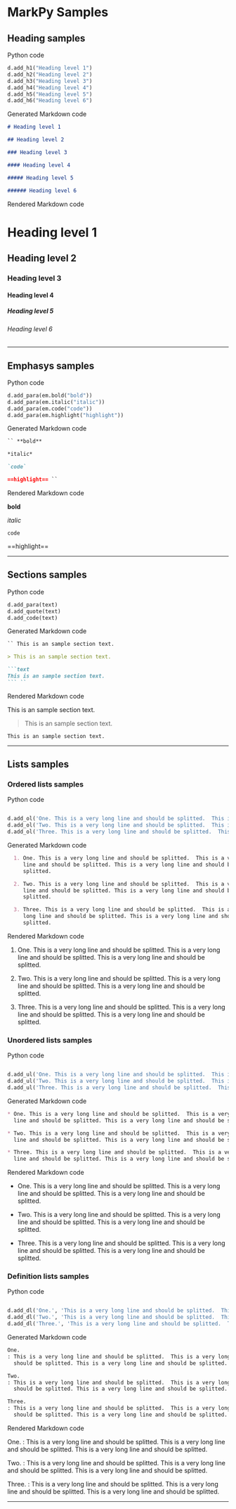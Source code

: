 # MarkPy Samples

## Heading samples

Python code  

```python
d.add_h1("Heading level 1")
d.add_h2("Heading level 2")
d.add_h3("Heading level 3")
d.add_h4("Heading level 4")
d.add_h5("Heading level 5")
d.add_h6("Heading level 6")
```

Generated Markdown code  

```markdown
# Heading level 1

## Heading level 2

### Heading level 3

#### Heading level 4

##### Heading level 5

###### Heading level 6
```

Rendered Markdown code  

# Heading level 1

## Heading level 2

### Heading level 3

#### Heading level 4

##### Heading level 5

###### Heading level 6

--------------------------------------------------------------------------------

## Emphasys samples

Python code  

```python
d.add_para(em.bold("bold"))
d.add_para(em.italic("italic"))
d.add_para(em.code("code"))
d.add_para(em.highlight("highlight"))
```

Generated Markdown code  

```markdown
`` **bold**  

*italic*  

`code`  

==highlight== ``
```

Rendered Markdown code  

**bold**  

*italic*  

`code`  

==highlight==  

--------------------------------------------------------------------------------

## Sections samples

Python code  

```python
d.add_para(text)
d.add_quote(text)
d.add_code(text)
```

Generated Markdown code  

```markdown
`` This is an sample section text.  

> This is an sample section text.

```text
This is an sample section text.
``` ``
```

Rendered Markdown code  

This is an sample section text.  

> This is an sample section text.

```text
This is an sample section text.
```

--------------------------------------------------------------------------------

## Lists samples

### Ordered lists samples

Python code  

```python

d.add_ol('One. This is a very long line and should be splitted.  This is a very long line and should be splitted. This is a very long line and should be splitted.')
d.add_ol('Two. This is a very long line and should be splitted.  This is a very long line and should be splitted. This is a very long line and should be splitted.')
d.add_ol('Three. This is a very long line and should be splitted.  This is a very long line and should be splitted. This is a very long line and should be splitted.')
```

Generated Markdown code  

```markdown
  1. One. This is a very long line and should be splitted.  This is a very long
     line and should be splitted. This is a very long line and should be
     splitted.

  2. Two. This is a very long line and should be splitted.  This is a very long
     line and should be splitted. This is a very long line and should be
     splitted.

  3. Three. This is a very long line and should be splitted.  This is a very
     long line and should be splitted. This is a very long line and should be
     splitted.
```

Rendered Markdown code  

  1. One. This is a very long line and should be splitted.  This is a very long
     line and should be splitted. This is a very long line and should be
     splitted.

  2. Two. This is a very long line and should be splitted.  This is a very long
     line and should be splitted. This is a very long line and should be
     splitted.

  3. Three. This is a very long line and should be splitted.  This is a very
     long line and should be splitted. This is a very long line and should be
     splitted.

### Unordered lists samples

Python code  

```python

d.add_ul('One. This is a very long line and should be splitted.  This is a very long line and should be splitted. This is a very long line and should be splitted.')
d.add_ul('Two. This is a very long line and should be splitted.  This is a very long line and should be splitted. This is a very long line and should be splitted.')
d.add_ul('Three. This is a very long line and should be splitted.  This is a very long line and should be splitted. This is a very long line and should be splitted.')
```

Generated Markdown code  

```markdown
* One. This is a very long line and should be splitted.  This is a very long
  line and should be splitted. This is a very long line and should be splitted.

* Two. This is a very long line and should be splitted.  This is a very long
  line and should be splitted. This is a very long line and should be splitted.

* Three. This is a very long line and should be splitted.  This is a very long
  line and should be splitted. This is a very long line and should be splitted.
```

Rendered Markdown code  

* One. This is a very long line and should be splitted.  This is a very long
  line and should be splitted. This is a very long line and should be splitted.

* Two. This is a very long line and should be splitted.  This is a very long
  line and should be splitted. This is a very long line and should be splitted.

* Three. This is a very long line and should be splitted.  This is a very long
  line and should be splitted. This is a very long line and should be splitted.

### Definition lists samples

Python code  

```python

d.add_dl('One.', 'This is a very long line and should be splitted.  This is a very long line and should be splitted. This is a very long line and should be splitted.')
d.add_dl('Two.', 'This is a very long line and should be splitted.  This is a very long line and should be splitted. This is a very long line and should be splitted.')
d.add_dl('Three.', 'This is a very long line and should be splitted.  This is a very long line and should be splitted. This is a very long line and should be splitted.')
```

Generated Markdown code  

```markdown
One.
: This is a very long line and should be splitted.  This is a very long line and
  should be splitted. This is a very long line and should be splitted.

Two.
: This is a very long line and should be splitted.  This is a very long line and
  should be splitted. This is a very long line and should be splitted.

Three.
: This is a very long line and should be splitted.  This is a very long line and
  should be splitted. This is a very long line and should be splitted.
```

Rendered Markdown code  

One.
: This is a very long line and should be splitted.  This is a very long line and
  should be splitted. This is a very long line and should be splitted.

Two.
: This is a very long line and should be splitted.  This is a very long line and
  should be splitted. This is a very long line and should be splitted.

Three.
: This is a very long line and should be splitted.  This is a very long line and
  should be splitted. This is a very long line and should be splitted.

--------------------------------------------------------------------------------

